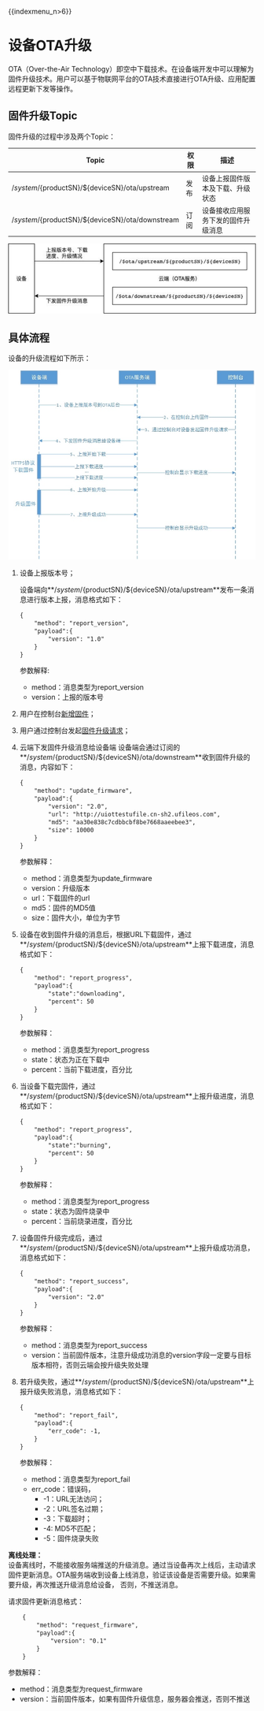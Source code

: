 {{indexmenu_n>6}}

# 设备OTA升级


OTA（Over-the-Air Technology）即空中下载技术。在设备端开发中可以理解为固件升级技术。用户可以基于物联网平台的OTA技术直接进行OTA升级、应用配置远程更新下发等操作。


## 固件升级Topic
固件升级的过程中涉及两个Topic：

|Topic | 权限|描述|
|---|---|---|
|/$system/${productSN}/${deviceSN}/ota/upstream|发布|设备上报固件版本及下载、升级状态|
|/$system/${productSN}/${deviceSN}/ota/downstream|订阅|设备接收应用服务下发的固件升级消息|



![框图](../images/框图.jpg)

## 具体流程
设备的升级流程如下所示：

![流程图](../images/流程图.jpg)



1. 设备上报版本号；

    设备端向**/$system/${productSN}/${deviceSN}/ota/upstream**发布一条消息进行版本上报，消息格式如下：
    ```
    {
        "method": "report_version",
        "payload":{
            "version": "1.0"
        }
    }
    ```
    参数解释:
    - method：消息类型为report_version
    - version：上报的版本号
    
2. 用户在控制台[新增固件](../console_guide/ota/firmware_management\#新增固件)；
3. 用户通过控制台发起[固件升级请求](../console_guide/ota/firmware_update)；
4. 云端下发固件升级消息给设备端
    设备端会通过订阅的**/$system/${productSN}/${deviceSN}/ota/downstream**收到固件升级的消息，内容如下：
    ```
    {
        "method": "update_firmware",
        "payload":{
            "version": "2.0",
            "url": "http://uiottestufile.cn-sh2.ufileos.com",
            "md5": "aa30e838c7cdbbcbf8be7668aaeebee3",
            "size": 10000
        }
    }
    ```
    参数解释：
    - method：消息类型为update_firmware
    - version：升级版本
    - url：下载固件的url
    - md5：固件的MD5值
    - size：固件大小，单位为字节
    
5. 设备在收到固件升级的消息后，根据URL下载固件，通过**/$system/${productSN}/${deviceSN}/ota/upstream**上报下载进度，消息格式如下：
    ```
    {
        "method": "report_progress",
        "payload":{
            "state":"downloading",
            "percent": 50
        }
    }
    ```
    参数解释：
    - method：消息类型为report_progress
    - state：状态为正在下载中
    - percent：当前下载进度，百分比
    
6. 当设备下载完固件，通过**/$system/${productSN}/${deviceSN}/ota/upstream**上报升级进度，消息格式如下：
    ```
    {
        "method": "report_progress",
        "payload":{
            "state":"burning",
            "percent": 50
        }
    }
    ```
    参数解释：
    - method：消息类型为report_progress
    - state：状态为固件烧录中
    - percent：当前烧录进度，百分比
    
7. 设备固件升级完成后，通过**/$system/${productSN}/${deviceSN}/ota/upstream**上报升级成功消息，消息格式如下：
    ```
    {
        "method": "report_success",
        "payload":{
            "version": "2.0"
        }
    }
    ```
    参数解释：
    - method：消息类型为report_success
    - version：当前固件版本，注意升级成功消息的version字段一定要与目标版本相符，否则云端会按升级失败处理

8. 若升级失败，通过**/$system/${productSN}/${deviceSN}/ota/upstream**上报升级失败消息，消息格式如下：
    ```
    {
        "method": "report_fail",
        "payload":{
            "err_code": -1,
        }
    }
    ```
    参数解释：
    - method：消息类型为report_fail
    - err_code：错误码，
      - -1：URL无法访问；
      - -2：URL签名过期；
      - -3：下载超时；
      - -4: MD5不匹配；
      - -5：固件烧录失败

**离线处理：**  
设备离线时，不能接收服务端推送的升级消息。通过当设备再次上线后，主动请求固件更新消息。OTA服务端收到设备上线消息，验证该设备是否需要升级。如果需要升级，再次推送升级消息给设备， 否则，不推送消息。  

请求固件更新消息格式：
```
    {
        "method": "request_firmware",
        "payload":{
            "version": "0.1"
        }
    }

```

参数解释：
- method：消息类型为request_firmware
- version：当前固件版本，如果有固件升级信息，服务器会推送，否则不推送

